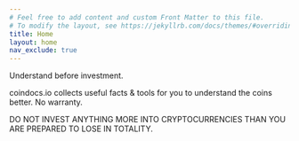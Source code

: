 ```yaml
---
# Feel free to add content and custom Front Matter to this file.
# To modify the layout, see https://jekyllrb.com/docs/themes/#overriding-theme-defaults
title: Home
layout: home
nav_exclude: true
---
```


Understand before investment.

coindocs.io collects useful facts & tools for you to understand the coins better. No warranty.

DO NOT INVEST ANYTHING MORE INTO CRYPTOCURRENCIES THAN YOU ARE PREPARED TO LOSE IN TOTALITY.

